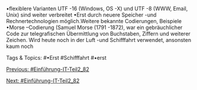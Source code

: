 •flexiblere Varianten UTF -16 (Windows, OS -X) und UTF -8 (WWW, Email, Unix) sind weiter verbreitet 
•Erst durch neuere Speicher -und Rechnertechnologien möglich.Weitere bekannte Codierungen, Beispiele
•Morse –Codierung (Samuel Morse (1791 -1872), war ein gebräuchlicher Code zur 
telegrafischen Übermittlung von Buchstaben, Ziffern und weiterer Zeichen. Wird 
heute noch in der Luft -und Schifffahrt verwendet, ansonsten kaum noch 

   Tags & Topics:
   #•Erst
   #Schifffahrt
   #•erst

[Previous: #Einführung-IT-Teil2_82](Einführung-IT-Teil2_82.md)

[Next: #Einführung-IT-Teil2_82](Einführung-IT-Teil2_82.md)